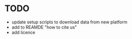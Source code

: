 # TODO
- update setup scripts to download data from new platform 
- add to REAMDE "how to cite us"
- add licence